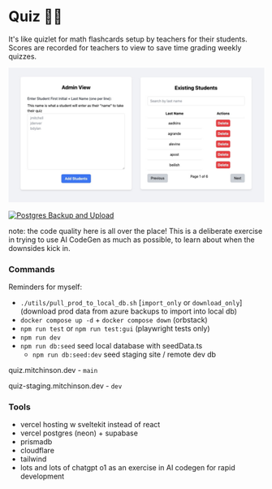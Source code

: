 # Quiz 📓📝

It's like quizlet for math flashcards setup by teachers for their students.
Scores are recorded for teachers to view to save time grading weekly quizzes.

![](/docs/screenshot1.jpg)

[![Postgres Backup and Upload](https://github.com/bmitchinson/quiz/actions/workflows/pg_backup.yaml/badge.svg)](https://github.com/bmitchinson/quiz/actions/workflows/pg_backup.yaml)

note: the code quality here is all over the place! This is a deliberate exercise
in trying to use AI CodeGen as much as possible, to learn about when the downsides
kick in.

### Commands

Reminders for myself:

- `./utils/pull_prod_to_local_db.sh` [`import_only` or `download_only`] (download prod data from azure backups to import into local db)
- `docker compose up -d` + `docker compose down` (orbstack)
- `npm run test` or `npm run test:gui` (playwright tests only)
- `npm run dev`
- `npm run db:seed` seed local database with seedData.ts
  - `npm run db:seed:dev` seed staging site / remote dev db

quiz.mitchinson.dev - `main`

quiz-staging.mitchinson.dev - `dev`

### Tools

- vercel hosting w sveltekit instead of react
- vercel postgres (neon) + supabase
- prismadb
- cloudflare
- tailwind
- lots and lots of chatgpt o1 as an exercise in AI codegen for rapid
  development
